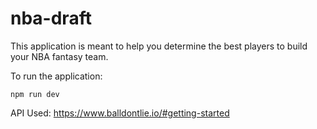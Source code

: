 # nba-draft


This application is meant to help you determine the best players to build your NBA fantasy team. 

To run the application:
```
npm run dev 
```

API Used: https://www.balldontlie.io/#getting-started
